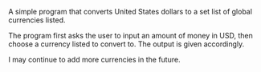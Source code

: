 A simple program that converts United States dollars to a set list of global currencies listed.

The program first asks the user to input an amount of money in USD, then choose a currency listed to convert to.
The output is given accordingly. 

I may continue to add more currencies in the future.
